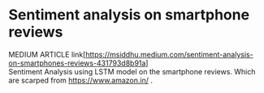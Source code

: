 # Sentiment analysis on smartphone reviews

MEDIUM ARTICLE link[https://msiddhu.medium.com/sentiment-analysis-on-smartphones-reviews-431793d8b91a]  
Sentiment Analysis using LSTM model on the smartphone reviews. Which are scarped from https://www.amazon.in/ .

